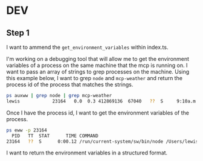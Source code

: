 # DEV

## Step 1

I want to ammend the `get_environment_variables` within index.ts.

I'm working on a debugging tool that will allow me to get the environment
variables of a process on the same machine that the mcp is running on. I want to
pass an array of strings to grep processes on the machine. Using this example
below, I want to grep `node` and `mcp-weather` and return the process id of the
process that matches the strings.

<!-- markdownlint-disable MD013 -->

```sh
ps auxww | grep node | grep mcp-weather
lewis            23164   0.0  0.3 412869136  67040   ??  S     9:10a.m.   0:00.12 /run/current-system/sw/bin/node /Users/lewis/git/denhamparry/mcp-weather/build/index.js
```

<!-- markdownlint-enable MD013 -->

Once I have the process id, I want to get the environment variables of the
process.

<!-- markdownlint-disable MD013 -->

```sh
ps eww -p 23164
  PID   TT  STAT      TIME COMMAND
23164   ??  S      0:00.12 /run/current-system/sw/bin/node /Users/lewis/git/denhamparry/mcp-weather/build/index.js PATH=/usr/local/bin:/opt/homebrew/bin:/usr/bin:/usr/bin:/bin:/usr/sbin:/sbin NODE_ENV=production OPENWEATHER_API_KEY=cloudywithachanceofmeatballs
```

<!-- markdownlint-enable MD013 -->

I want to return the environment variables in a structured format.
